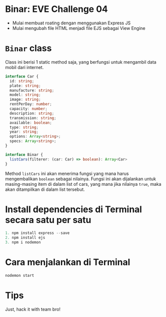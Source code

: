 # Binar: EVE Challenge 04

- Mulai membuat roating dengan menggunakan Express JS
- Mulai mengubah file HTML menjadi file EJS sebagai View Engine

# `Binar` class

Class ini berisi 1 static method saja, yang berfungsi untuk mengambil data mobil dari internet.

```typescript
interface Car {
  id: string;
  plate: string;
  manufacture: string;
  model: string;
  image: string;
  rentPerDay: number;
  capacity: number;
  description: string;
  transmission: string;
  available: boolean;
  type: string;
  year: string;
  options: Array<string>;
  specs: Array<string>;
}

interface Binar {
  listCars(filterer: (car: Car) => boolean): Array<Car>
}
```

Method `listCars` ini akan menerima fungsi yang mana harus mengembalikan `boolean` sebagai nilainya. 
Fungsi ini akan dijalankan untuk masing-masing item di dalam list of cars, yang mana jika nilainya `true`,
maka akan ditampilkan di dalam list tersebut.

# Install dependencies di Terminal secara satu per satu
```typescript
1. npm install express --save
2. npm install ejs
3. npm i nodemon
```

# Cara menjalankan di Terminal
```typescript
nodemon start
```

# Tips

Just, hack it with team bro!
